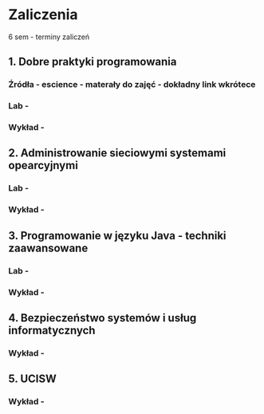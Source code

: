 # Zaliczenia
6 sem - terminy zaliczeń 


##  1. Dobre praktyki programowania 
### Źródła - escience - materały do zajęć - dokładny link wkrótece 
### Lab - 
### Wykład - 

## 2. Administrowanie sieciowymi systemami opearcyjnymi
### Lab - 
### Wykład - 

## 3. Programowanie w języku Java - techniki zaawansowane
### Lab - 
### Wykład - 


## 4. Bezpieczeństwo systemów i usług informatycznych 
### Wykład - 

## 5. UCISW 
### Wykład - 
